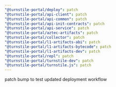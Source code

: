 ```yaml
---
"@turnstile-portal/deploy": patch
"@turnstile-portal/api-client": patch
"@turnstile-portal/api-common": patch
"@turnstile-portal/api-init-contracts": patch
"@turnstile-portal/api-service": patch
"@turnstile-portal/aztec-artifacts": patch
"@turnstile-portal/collector": patch
"@turnstile-portal/l1-artifacts-abi": patch
"@turnstile-portal/l1-artifacts-bytecode": patch
"@turnstile-portal/l1-artifacts-dev": patch
"@turnstile-portal/repl": patch
"@turnstile-portal/turnstile-dev": patch
"@turnstile-portal/turnstile.js": patch
---
```


patch bump to test updated deployment workflow

